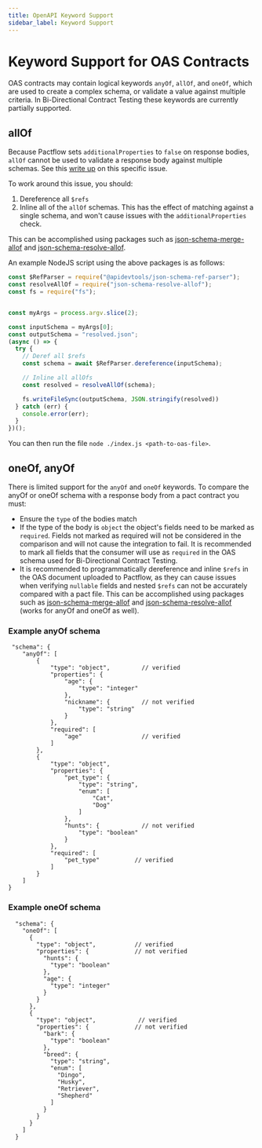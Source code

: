 ```yaml
---
title: OpenAPI Keyword Support
sidebar_label: Keyword Support
---
```


# Keyword Support for OAS Contracts

OAS contracts may contain logical keywords `anyOf`, `allOf`, and `oneOf`, which are used to create a complex schema, or validate a value against multiple criteria. In Bi-Directional Contract Testing these keywords are currently partially supported.

## allOf

Because Pactflow sets `additionalProperties` to `false` on response bodies, `allOf` cannot be used to validate a response body against multiple schemas.
See this [write up](https://bitbucket.org/atlassian/swagger-mock-validator/src/master/FAQ.md) on this specific issue. 

 
To work around this issue, you should:

1. Dereference all `$refs`
2. Inline all of the `allOf` schemas. This has the effect of matching against a single schema, and won't cause issues with the `additionalProperties` check.

This can be accomplished using packages such as [json-schema-merge-allof](https://www.npmjs.com/package/json-schema-merge-allof) and [json-schema-resolve-allof](https://www.npmjs.com/package/json-schema-resolve-allof).

An example NodeJS script using the above packages is as follows:


```js
const $RefParser = require("@apidevtools/json-schema-ref-parser");
const resolveAllOf = require("json-schema-resolve-allof");
const fs = require("fs");


const myArgs = process.argv.slice(2);

const inputSchema = myArgs[0];
const outputSchema = "resolved.json";
(async () => {
  try {
    // Deref all $refs
    const schema = await $RefParser.dereference(inputSchema);

    // Inline all allOfs
    const resolved = resolveAllOf(schema);

    fs.writeFileSync(outputSchema, JSON.stringify(resolved))
  } catch (err) {
    console.error(err);
  }
})();
```

You can then run the file `node ./index.js <path-to-oas-file>`.


## oneOf, anyOf
There is limited support for the `anyOf` and `oneOf` keywords. To compare the anyOf or oneOf schema with a response body from a pact contract you must:

- Ensure the `type` of the bodies match
- If the type of the body is `object` the object's fields need to be marked as `required`. Fields not marked as required will not be considered in the comparison and will not cause the integration to fail. It is recommended to mark all fields that the consumer will use as `required` in the OAS schema used for Bi-Directional Contract Testing.
- It is recommended to programmatically dereference and inline `$refs` in the OAS document uploaded to Pactflow, as they can cause issues when verifying `nullable` fields and nested `$refs` can not be accurately compared with a pact file. This can be accomplished using packages such as [json-schema-merge-allof](https://www.npmjs.com/package/json-schema-merge-allof) and [json-schema-resolve-allof](https://www.npmjs.com/package/json-schema-resolve-allof) (works for anyOf and oneOf as well).


### Example anyOf schema
```
 "schema": {
    "anyOf": [
        {
            "type": "object",         // verified
            "properties": {
                "age": {
                    "type": "integer"
                },
                "nickname": {         // not verified
                    "type": "string"
                }
            },
            "required": [
                "age"                 // verified
            ]
        },
        {
            "type": "object",
            "properties": {
                "pet_type": {
                    "type": "string",
                    "enum": [
                        "Cat",
                        "Dog"
                    ]
                },
                "hunts": {            // not verified
                    "type": "boolean"
                }
            },
            "required": [
                "pet_type"          // verified
            ]
        }
    ]
}
```

### Example oneOf schema

```
  "schema": {
    "oneOf": [
      {
        "type": "object",           // verified
        "properties": {             // not verified
          "hunts": {
            "type": "boolean"
          },
          "age": {
            "type": "integer"
          }
        }
      },
      {
        "type": "object",            // verified
        "properties": {             // not verified
          "bark": {
            "type": "boolean"
          },
          "breed": {
            "type": "string",
            "enum": [
              "Dingo",
              "Husky",
              "Retriever",
              "Shepherd"
            ]
          }
        }
      }
    ]
  }
```
